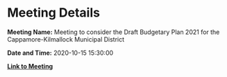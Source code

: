 # Meeting Details

**Meeting Name:** Meeting to consider the Draft Budgetary Plan 2021 for the Cappamore-Kilmallock Municipal District

**Date and Time:** 2020-10-15 15:30:00

**[Link to Meeting](https://www.limerick.ie/council/whats-on/meeting-consider-draft-budgetary-plan-2021-cappamore-kilmallock-municipal-district)**
